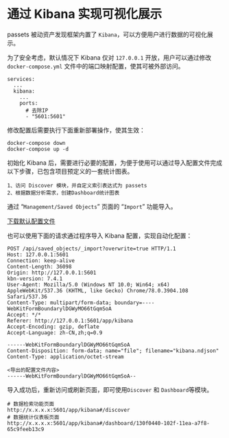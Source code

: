 # 通过 Kibana 实现可视化展示

passets 被动资产发现框架内置了 `Kibana`，可以方便用户进行数据的可视化展示。

为了安全考虑，默认情况下 Kibana 仅对 `127.0.0.1` 开放，用户可以通过修改 `docker-compose.yml` 文件中的端口映射配置，使其可被外部访问。

```
services:
  ...
  kibana:
    ...
    ports:
      # 去除IP
      - "5601:5601"
```

修改配置后需要执行下面重新部署操作，使其生效：

```
docker-compose down
docker-compose up -d
```

初始化 Kibana 后，需要进行必要的配置，为便于使用可以通过导入配置文件完成以下步骤，已包含项目预定义的一套统计图表。

```
1、访问 Discover 模块，并自定义索引表达式为 passets
2、根据数据分析需求，创建Dashboard统计图表
```

通过 “`Management/Saved Objects`” 页面的 “`Import`” 功能导入。

[下载默认配置文件](../kibana.ndjson)

也可以使用下面的请求通过程序导入 Kibana 配置，实现自动化配置：

```
POST /api/saved_objects/_import?overwrite=true HTTP/1.1
Host: 127.0.0.1:5601
Connection: keep-alive
Content-Length: 36098
Origin: http://127.0.0.1:5601
kbn-version: 7.4.1
User-Agent: Mozilla/5.0 (Windows NT 10.0; Win64; x64) AppleWebKit/537.36 (KHTML, like Gecko) Chrome/78.0.3904.108 Safari/537.36
Content-Type: multipart/form-data; boundary=----WebKitFormBoundarylDGWyMO66tGqmSoA
Accept: */*
Referer: http://127.0.0.1:5601/app/kibana
Accept-Encoding: gzip, deflate
Accept-Language: zh-CN,zh;q=0.9

------WebKitFormBoundarylDGWyMO66tGqmSoA
Content-Disposition: form-data; name="file"; filename="kibana.ndjson"
Content-Type: application/octet-stream

<导出的配置文件内容>
------WebKitFormBoundarylDGWyMO66tGqmSoA--
```

导入成功后，重新访问或刷新页面，即可使用`Discover` 和 `Dashboard`等模块。

```
# 数据检索功能页面
http://x.x.x.x:5601/app/kibana#/discover
# 数据统计仪表板页面
http://x.x.x.x:5601/app/kibana#/dashboard/130f0440-102f-11ea-a7f8-65c9feeb13c9
```

